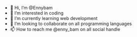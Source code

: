 - 👋 Hi, I’m @Ennybam
- 👀 I’m interested in coding 
- 🌱 I’m currently learning web development 
- 💞️ I’m looking to collaborate on all programming languages 
- 📫 How to reach me @enny_bam on all social handle 

<!---
Ennybam/Ennybam is a ✨ special ✨ repository because its `README.md` (this file) appears on your GitHub profile.
You can click the Preview link to take a look at your changes.
--->
